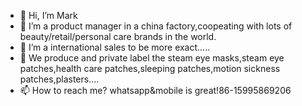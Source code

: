 - 👋 Hi, I’m Mark
- 👀 I’m a product manager in a china factory,coopeating with lots of beauty/retail/personal care brands in the world.
- 🌱 I’m a international sales to be more exact.....
- 💞️ We produce and private label the steam eye masks,steam eye patches,health care patches,sleeping patches,motion sickness patches,plasters....
- 📫 How to reach me? whatsapp&mobile is great!86-15995869206 






